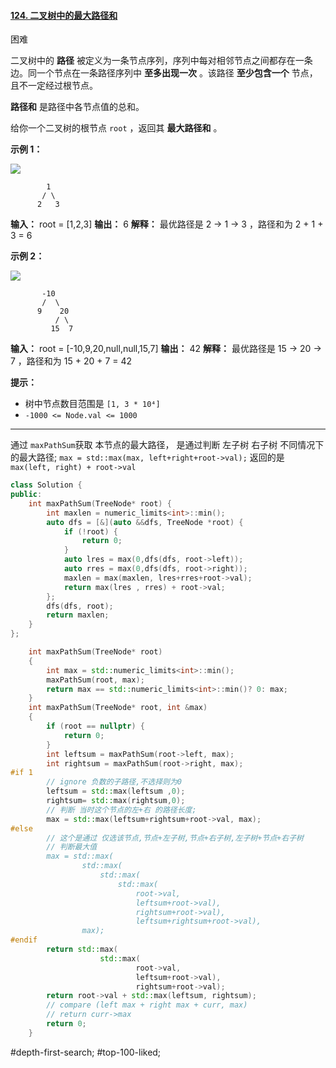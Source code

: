 #### [124. 二叉树中的最大路径和](https://leetcode.cn/problems/binary-tree-maximum-path-sum/)

困难

二叉树中的 **路径** 被定义为一条节点序列，序列中每对相邻节点之间都存在一条边。同一个节点在一条路径序列中 **至多出现一次** 。该路径 **至少包含一个** 节点，且不一定经过根节点。

**路径和** 是路径中各节点值的总和。

给你一个二叉树的根节点 `root` ，返回其 **最大路径和** 。

**示例 1：**

![](https://assets.leetcode.com/uploads/2020/10/13/exx1.jpg)
```
        1
       / \
      2   3
```

**输入：** root = [1,2,3]
**输出：** 6
**解释：** 最优路径是 2 -> 1 -> 3 ，路径和为 2 + 1 + 3 = 6

**示例 2：**

![](https://assets.leetcode.com/uploads/2020/10/13/exx2.jpg)
```
       -10
       /  \
      9    20
          / \
         15  7
```

**输入：** root = [-10,9,20,null,null,15,7]
**输出：** 42
**解释：** 最优路径是 15 -> 20 -> 7 ，路径和为 15 + 20 + 7 = 42

**提示：**

- 树中节点数目范围是 `[1, 3 * 10⁴]`
- `-1000 <= Node.val <= 1000`
---- ----
通过 `maxPathSum`获取 本节点的最大路径，
是通过判断 左子树 右子树 不同情况下 的最大路径;
`max = std::max(max, left+right+root->val);`
返回的是 `max(left, right) + root->val`

```cpp
class Solution {
public:
    int maxPathSum(TreeNode* root) {
        int maxlen = numeric_limits<int>::min();
        auto dfs = [&](auto &&dfs, TreeNode *root) {
            if (!root) {
                return 0;
            }
            auto lres = max(0,dfs(dfs, root->left));
            auto rres = max(0,dfs(dfs, root->right));
            maxlen = max(maxlen, lres+rres+root->val);
            return max(lres , rres) + root->val;
        };
        dfs(dfs, root);
        return maxlen;
    }
};
```

```cpp
    int maxPathSum(TreeNode* root)
    {
        int max = std::numeric_limits<int>::min();
        maxPathSum(root, max);
        return max == std::numeric_limits<int>::min()? 0: max;
    }
    int maxPathSum(TreeNode* root, int &max)
    {
        if (root == nullptr) {
            return 0;
        }
        int leftsum = maxPathSum(root->left, max);
        int rightsum = maxPathSum(root->right, max);
#if 1
        // ignore 负数的子路径,不选择则为0
        leftsum = std::max(leftsum ,0);
        rightsum= std::max(rightsum,0);
        // 判断 当时这个节点的左+右 的路径长度;
        max = std::max(leftsum+rightsum+root->val, max);
#else
        // 这个是通过 仅选该节点,节点+左子树,节点+右子树,左子树+节点+右子树
        // 判断最大值
        max = std::max(
                std::max(
                    std::max(
                        std::max(
                            root->val,
                            leftsum+root->val),
                            rightsum+root->val),
                            leftsum+rightsum+root->val),
                max);
#endif
        return std::max(
                    std::max(
                            root->val,
                            leftsum+root->val),
                            rightsum+root->val);
        return root->val + std::max(leftsum, rightsum);
        // compare (left max + right max + curr, max)
        // return curr->max
        return 0;
    }
```
#depth-first-search; #top-100-liked; 
